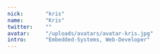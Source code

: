 ```yaml
---
nick:       "kris"
name:       "Kris"
twitter:    ""
avatar:     "/uploads/avatars/avatar-kris.jpg"
intro:      "Embedded-Systems, Web-Developer"
---
```

